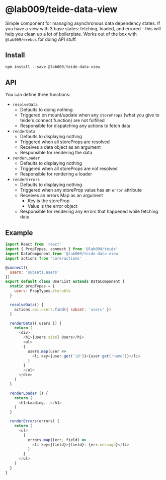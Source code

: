 # @lab009/teide-data-view

Simple component for managing asynchronous data dependency states. If you have a view with 3 base states: fetching, loaded, and errored - this will help you clean up a lot of boilerplate.
Works out of the box with `@lab009/erebus` for doing API stuff.

## Install

```js
npm install --save @lab009/teide-data-view
```

## API

You can define three functions:

- `resolveData`
  - Defaults to doing nothing
  - Triggered on mount/update when any `storeProps` (what you give to teide's connect function) are not fulfilled
  - Responsible for dispatching any actions to fetch data
- `renderData`
  - Defaults to displaying nothing
  - Triggered when all storeProps are resolved
  - Receives a data object as an argument
  - Responsible for rendering the data
- `renderLoader`
  - Defaults to displaying nothing
  - Triggered when all storeProps are not resolved
  - Responsible for rendering a loader
- `renderErrors`
  - Defaults to displaying nothing
  - Triggered when any storeProp value has an `error` attribute
  - Receives an errors Map as an argument
    - Key is the storeProp
    - Value is the error object
  - Responsible for rendering any errors that happened while fetching data

## Example

```js
import React from 'react'
import { PropTypes, connect } from '@lab009/teide'
import DataComponent from '@lab009/teide-data-view'
import actions from 'core/actions'

@connect({
  users: 'subsets.users'
})
export default class UserList extends DataComponent {
  static propTypes = {
    users: PropTypes.iterable
  }

  resolveData() {
    actions.api.users.find({ subset: 'users' })
  }

  renderData({ users }) {
    return (
      <div>
        <h1>{users.size} Users</h1>
        <ul>
        {
          users.map(user =>
            <li key={user.get('id')}>{user.get('name')}</li>
          )
        }
        </ul>
      </div>
    )
  }

  renderLoader () {
    return (
      <h1>Loading...</h1>
    )
  }

  renderErrors(errors) {
    return (
      <ul>
        {
          errors.map((err, field) =>
            <li key={field}>{field}: {err.message}</li>
          )
        }
      </ul>
    )
  }
}
```
